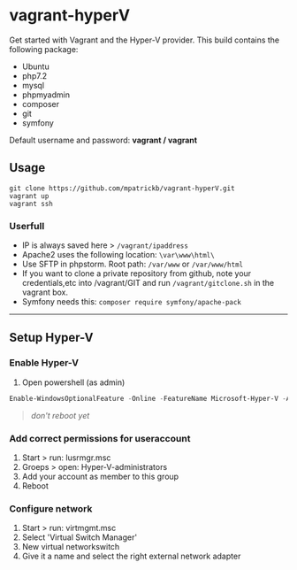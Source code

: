 # vagrant-hyperV

Get started with Vagrant and the Hyper-V provider. This build contains the following package:
- Ubuntu
- php7.2
- mysql
- phpmyadmin
- composer
- git
- symfony

Default username and password:
**vagrant / vagrant**

## Usage
```Shell
git clone https://github.com/mpatrickb/vagrant-hyperV.git
vagrant up
vagrant ssh
```

### Userfull
- IP is always saved here > ```/vagrant/ipaddress```
- Apache2 uses the following location: ```\var\www\html\```
- Use SFTP in phpstorm. Root path: ```/var/www``` or ```/var/www/html```
- If you want to clone a private repository from github, note your credentials,etc into /vagrant/GIT and run ```/vagrant/gitclone.sh``` in the vagrant box.
- Symfony needs this: ```composer require symfony/apache-pack```

---

## Setup Hyper-V
### Enable Hyper-V
1) Open powershell (as admin)
```PowerShell
Enable-WindowsOptionalFeature -Online -FeatureName Microsoft-Hyper-V -All
```
> *don't reboot yet*

### Add correct permissions for useraccount
1) Start > run: lusrmgr.msc
2) Groeps > open: Hyper-V-administrators
3) Add your account as member to this group
4) Reboot

### Configure network
1) Start > run: virtmgmt.msc
2) Select 'Virtual Switch Manager'
3) New virtual networkswitch
4) Give it a name and select the right external network adapter
